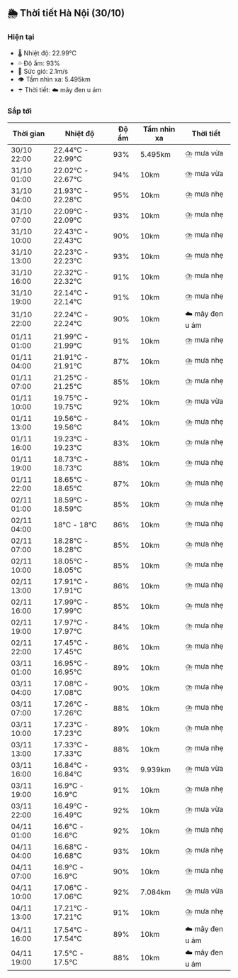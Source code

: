 ## 🌦️ Thời tiết Hà Nội (30/10)

### Hiện tại

- 🌡️ Nhiệt độ: 22.99℃
- 💦 Độ ẩm: 93%
- 💨 Sức gió: 2.1m/s
- 👁️ Tầm nhìn xa: 5.495km
- ☂️ Thời tiết: ☁️ mây đen u ám

### Sắp tới

| Thời gian | Nhiệt độ | Độ ẩm | Tầm nhìn xa | Thời tiết |
| --- | --- | --- | --- | --- |
| 30/10 22:00 | 22.44℃ - 22.99℃ | 93% | 5.495km | ⛈️ mưa vừa |
| 31/10 01:00 | 22.02℃ - 22.67℃ | 94% | 10km | ⛈️ mưa vừa |
| 31/10 04:00 | 21.93℃ - 22.28℃ | 95% | 10km | ⛈️ mưa nhẹ |
| 31/10 07:00 | 22.09℃ - 22.09℃ | 93% | 10km | ⛈️ mưa nhẹ |
| 31/10 10:00 | 22.43℃ - 22.43℃ | 90% | 10km | ⛈️ mưa nhẹ |
| 31/10 13:00 | 22.23℃ - 22.23℃ | 93% | 10km | ⛈️ mưa nhẹ |
| 31/10 16:00 | 22.32℃ - 22.32℃ | 91% | 10km | ⛈️ mưa nhẹ |
| 31/10 19:00 | 22.14℃ - 22.14℃ | 91% | 10km | ⛈️ mưa nhẹ |
| 31/10 22:00 | 22.24℃ - 22.24℃ | 90% | 10km | ☁️ mây đen u ám |
| 01/11 01:00 | 21.99℃ - 21.99℃ | 91% | 10km | ⛈️ mưa nhẹ |
| 01/11 04:00 | 21.91℃ - 21.91℃ | 87% | 10km | ⛈️ mưa nhẹ |
| 01/11 07:00 | 21.25℃ - 21.25℃ | 85% | 10km | ⛈️ mưa nhẹ |
| 01/11 10:00 | 19.75℃ - 19.75℃ | 92% | 10km | ⛈️ mưa vừa |
| 01/11 13:00 | 19.56℃ - 19.56℃ | 84% | 10km | ⛈️ mưa nhẹ |
| 01/11 16:00 | 19.23℃ - 19.23℃ | 83% | 10km | ⛈️ mưa nhẹ |
| 01/11 19:00 | 18.73℃ - 18.73℃ | 88% | 10km | ⛈️ mưa nhẹ |
| 01/11 22:00 | 18.65℃ - 18.65℃ | 87% | 10km | ⛈️ mưa nhẹ |
| 02/11 01:00 | 18.59℃ - 18.59℃ | 85% | 10km | ⛈️ mưa nhẹ |
| 02/11 04:00 | 18℃ - 18℃ | 86% | 10km | ⛈️ mưa nhẹ |
| 02/11 07:00 | 18.28℃ - 18.28℃ | 85% | 10km | ⛈️ mưa nhẹ |
| 02/11 10:00 | 18.05℃ - 18.05℃ | 85% | 10km | ⛈️ mưa nhẹ |
| 02/11 13:00 | 17.91℃ - 17.91℃ | 86% | 10km | ⛈️ mưa nhẹ |
| 02/11 16:00 | 17.99℃ - 17.99℃ | 85% | 10km | ⛈️ mưa nhẹ |
| 02/11 19:00 | 17.97℃ - 17.97℃ | 84% | 10km | ⛈️ mưa nhẹ |
| 02/11 22:00 | 17.45℃ - 17.45℃ | 86% | 10km | ⛈️ mưa nhẹ |
| 03/11 01:00 | 16.95℃ - 16.95℃ | 89% | 10km | ⛈️ mưa nhẹ |
| 03/11 04:00 | 17.08℃ - 17.08℃ | 90% | 10km | ⛈️ mưa nhẹ |
| 03/11 07:00 | 17.26℃ - 17.26℃ | 88% | 10km | ⛈️ mưa nhẹ |
| 03/11 10:00 | 17.23℃ - 17.23℃ | 89% | 10km | ⛈️ mưa nhẹ |
| 03/11 13:00 | 17.33℃ - 17.33℃ | 88% | 10km | ⛈️ mưa nhẹ |
| 03/11 16:00 | 16.84℃ - 16.84℃ | 93% | 9.939km | ⛈️ mưa vừa |
| 03/11 19:00 | 16.9℃ - 16.9℃ | 91% | 10km | ⛈️ mưa nhẹ |
| 03/11 22:00 | 16.49℃ - 16.49℃ | 92% | 10km | ⛈️ mưa vừa |
| 04/11 01:00 | 16.6℃ - 16.6℃ | 92% | 10km | ⛈️ mưa nhẹ |
| 04/11 04:00 | 16.68℃ - 16.68℃ | 93% | 10km | ⛈️ mưa nhẹ |
| 04/11 07:00 | 16.9℃ - 16.9℃ | 90% | 10km | ⛈️ mưa nhẹ |
| 04/11 10:00 | 17.06℃ - 17.06℃ | 92% | 7.084km | ⛈️ mưa vừa |
| 04/11 13:00 | 17.21℃ - 17.21℃ | 91% | 10km | ⛈️ mưa nhẹ |
| 04/11 16:00 | 17.54℃ - 17.54℃ | 89% | 10km | ☁️ mây đen u ám |
| 04/11 19:00 | 17.5℃ - 17.5℃ | 88% | 10km | ☁️ mây đen u ám |
